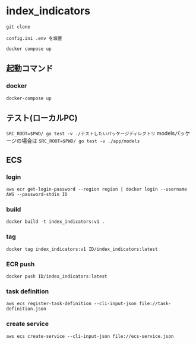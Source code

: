 # index_indicators

```
git clone

config.ini .env を設置

docker compose up
```

## 起動コマンド

### docker
`docker-compose up`

## テスト(ローカルPC)
`SRC_ROOT=$PWD/ go test -v ./テストしたいパッケージディレクトリ`
modelsパッケージの場合は
`SRC_ROOT=$PWD/ go test -v ./app/models`

## ECS

### login 
`aws ecr get-login-password --region region | docker login --username AWS --password-stdin ID`
### build
`docker build -t index_indicators:v1 .`

### tag
`docker tag index_indicators:v1 ID/index_indicators:latest`

### ECR push
`docker push ID/index_indicators:latest`

### task definition
`aws ecs register-task-definition --cli-input-json file://task-definition.json`

### create service
`aws ecs create-service --cli-input-json file://ecs-service.json`
